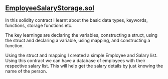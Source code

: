 ## [EmployeeSalaryStorage.sol](https://github.com/umeshsiddarth/Solidity/blob/main/Contracts/EmployeeSalaryStorage.sol)
In this solidity contract I learnt about the basic data types, keywords, functions, storage functions etc.

The key learnings are declaring the variables, constructing a struct, using the struct and declaring a variable, using mapping, and constructing a function.

Using the struct and mapping I created a simple Employee and Salary list. Using this contract we can have a database of employees with their respective salary list. This will help get the salary details by just knowing the name of the person.

